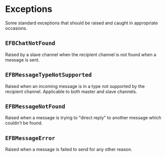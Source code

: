 # Exceptions

Some standard exceptions that should be raised and caught in appropriate occasions.

## `EFBChatNotFound`
Raised by a slave channel when the recipient channel is not found when a message is sent.

## `EFBMessageTypeNotSupported`
Raised when an incoming message is in a type not supported by the recipient channel. Applicable to both master and slave channels.

## `EFBMessageNotFound`
Raised when a message is trying to "direct reply" to another message which couldn't be found.

## `EFBMessageError`
Raised when a message is failed to send for any other reason.
